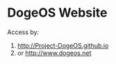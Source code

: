 DogeOS Website
========================

Access by:

1. <http://Project-DogeOS.github.io>
2. or <http://www.dogeos.net>

